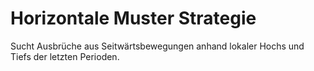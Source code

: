 # Horizontale Muster Strategie

Sucht Ausbrüche aus Seitwärtsbewegungen anhand lokaler Hochs und Tiefs der letzten Perioden.
